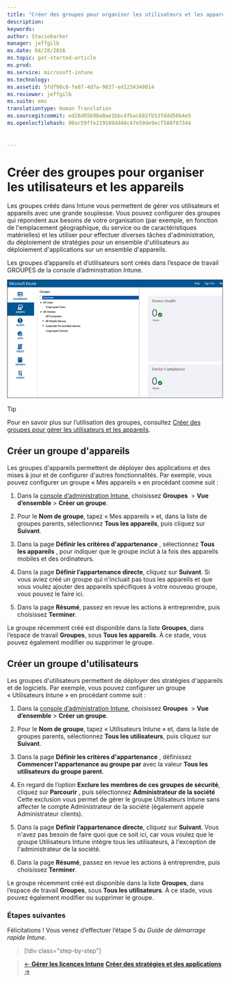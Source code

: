 ```yaml
---
title: "Créer des groupes pour organiser les utilisateurs et les appareils | Microsoft Intune"
description: 
keywords: 
author: Staciebarker
manager: jeffgilb
ms.date: 04/28/2016
ms.topic: get-started-article
ms.prod: 
ms.service: microsoft-intune
ms.technology: 
ms.assetid: 5fdf98c8-fe67-4d7a-9837-ed1234348014
ms.reviewer: jeffgilb
ms.suite: ems
translationtype: Human Translation
ms.sourcegitcommit: ed26d65b98a0ae1bbc4fbac682fb53fddd50b4e5
ms.openlocfilehash: 00ac59ffe219109dd48c47e59de9ecf588f07344


---
```



# Créer des groupes pour organiser les utilisateurs et les appareils
Les groupes créés dans Intune vous permettent de gérer vos utilisateurs et appareils avec une grande souplesse. Vous pouvez configurer des groupes qui répondent aux besoins de votre organisation (par exemple, en fonction de l'emplacement géographique, du service ou de caractéristiques matérielles) et les utiliser pour effectuer diverses tâches d'administration, du déploiement de stratégies pour un ensemble d'utilisateurs au déploiement d'applications sur un ensemble d'appareils.

Les groupes d’appareils et d’utilisateurs sont créés dans l’espace de travail GROUPES de la console d’administration Intune.

![Espace de travail Groupe de la console d’administration](./media/groups.png)


> [!TIP]
> Pour en savoir plus sur l’utilisation des groupes, consultez [Créer des groupes pour gérer les utilisateurs et les appareils](/intune/deploy-use/use-groups-to-manage-users-and-devices-with-microsoft-intune).


## Créer un groupe d'appareils
Les groupes d'appareils permettent de déployer des applications et des mises à jour et de configurer d'autres fonctionnalités. Par exemple, vous pouvez configurer un groupe « Mes appareils » en procédant comme suit :

1.  Dans la [console d’administration Intune](https://manage.microsoft.com/), choisissez **Groupes**  > **Vue d’ensemble** > **Créer un groupe**.

2.  Pour le **Nom de groupe**, tapez « Mes appareils » et, dans la liste de groupes parents, sélectionnez **Tous les appareils**, puis cliquez sur **Suivant**.

3.  Dans la page **Définir les critères d'appartenance** , sélectionnez **Tous les appareils** , pour indiquer que le groupe inclut à la fois des appareils mobiles et des ordinateurs.

4.  Dans la page **Définir l’appartenance directe**, cliquez sur **Suivant**. Si vous aviez créé un groupe qui n'incluait pas tous les appareils et que vous voulez ajouter des appareils spécifiques à votre nouveau groupe, vous pouvez le faire ici.

5.  Dans la page **Résumé**, passez en revue les actions à entreprendre, puis choisissez **Terminer**.

Le groupe récemment créé est disponible dans la liste **Groupes**, dans l’espace de travail **Groupes**, sous **Tous les appareils**. À ce stade, vous pouvez également modifier ou supprimer le groupe.

## Créer un groupe d'utilisateurs
Les groupes d'utilisateurs permettent de déployer des stratégies d'appareils et de logiciels. Par exemple, vous pouvez configurer un groupe « Utilisateurs Intune » en procédant comme suit :

1.  Dans la [console d’administration Intune](https://manage.microsoft.com/), choisissez **Groupes**  > **Vue d’ensemble** > **Créer un groupe**.

2.  Pour le **Nom de groupe**, tapez « Utilisateurs Intune » et, dans la liste de groupes parents, sélectionnez **Tous les utilisateurs**, puis cliquez sur **Suivant**.

3.  Dans la page **Définir les critères d'appartenance** , définissez **Commencer l'appartenance au groupe par** avec la valeur **Tous les utilisateurs du groupe parent**.

4.  En regard de l’option **Exclure les membres de ces groupes de sécurité**, cliquez sur **Parcourir** , puis sélectionnez **Administrateur de la société** Cette exclusion vous permet de gérer le groupe Utilisateurs Intune sans affecter le compte Administrateur de la société (également appelé Administrateur clients).

5.  Dans la page **Définir l’appartenance directe**, cliquez sur **Suivant**. Vous n'avez pas besoin de faire quoi que ce soit ici, car vous voulez que le groupe Utilisateurs Intune intègre tous les utilisateurs, à l'exception de l'administrateur de la société.

6.  Dans la page **Résumé**, passez en revue les actions à entreprendre, puis choisissez **Terminer**.

Le groupe récemment créé est disponible dans la liste **Groupes**, dans l’espace de travail **Groupes**, sous **Tous les utilisateurs**. À ce stade, vous pouvez également modifier ou supprimer le groupe.



### Étapes suivantes
Félicitations ! Vous venez d’effectuer l’étape 5 du *Guide de démarrage rapide Intune*.

>[!div class="step-by-step"]

>[&larr; **Gérer les licences Intune**](.\start-with-a-paid-subscription-to-microsoft-intune-step-4.md)       [**Créer des stratégies et des applications** &rarr;](.\start-with-a-paid-subscription-to-microsoft-intune-step-6.md)  



<!--HONumber=Jun16_HO4-->


